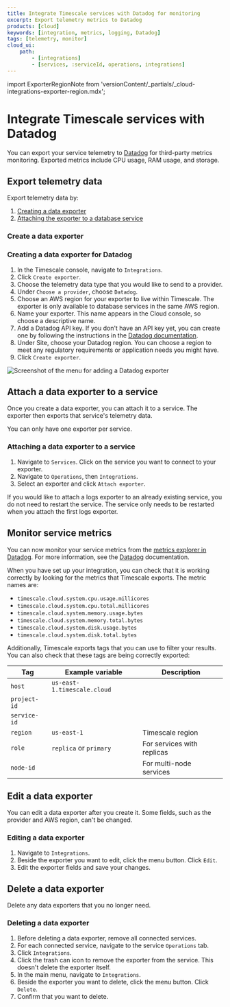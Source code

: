 ```yaml
---
title: Integrate Timescale services with Datadog for monitoring
excerpt: Export telemetry metrics to Datadog
products: [cloud]
keywords: [integration, metrics, logging, Datadog]
tags: [telemetry, monitor]
cloud_ui:
    path:
        - [integrations]
        - [services, :serviceId, operations, integrations]
---
```


import ExporterRegionNote from 'versionContent/_partials/_cloud-integrations-exporter-region.mdx';

# Integrate Timescale services with Datadog

You can export your service telemetry to [Datadog][datadog] for third-party
metrics monitoring. Exported metrics include CPU usage, RAM usage, and storage.

## Export telemetry data

Export telemetry data by:

1.  [Creating a data exporter][create-exporter]
1.  [Attaching the exporter to a database service][attach-exporter]

### Create a data exporter

<ExporterRegionNote />

<Procedure>

### Creating a data exporter for Datadog

1.  In the Timescale console, navigate to `Integrations`.
1.  Click `Create exporter`.
1.  Choose the telemetry data type that you would like to send to a provider.
1.  Under `Choose a provider`, choose `Datadog`.
1.  Choose an AWS region for your exporter to live within Timescale. The
    exporter is only available to database services in the same AWS region.
1.  Name your exporter. This name appears in the Cloud console, so choose a
    descriptive name.
1.  Add a Datadog API key. If you don't have an API key yet, you can create one
    by following the instructions in the [Datadog
    documentation][datadog-api-key].
1.  Under Site, choose your Datadog region. You can choose a region to meet any
    regulatory requirements or application needs you might have.
1.  Click `Create exporter`.

<img class="main-content__illustration"
width={1375} height={944}
src="https://assets.timescale.com/docs/images/tsc-integrations-datadog.webp"
alt="Screenshot of the menu for adding a Datadog exporter" />

</Procedure>

## Attach a data exporter to a service

Once you create a data exporter, you can attach it to a service. The exporter
then exports that service's telemetry data.

You can only have one exporter per service.

<ExporterRegionNote />

<Procedure>

### Attaching a data exporter to a service

1.  Navigate to `Services`. Click on the service you want to connect to your
    exporter.
1.  Navigate to `Operations`, then `Integrations`.
1.  Select an exporter and click `Attach exporter`.

<Highlight type="warning">
If you would like to attach a logs exporter to an already existing
service, you do not need to restart the service. The service only
needs to be restarted when you attach the first logs exporter.
</Highlight>

</Procedure>

## Monitor service metrics

You can now monitor your service metrics from the
[metrics explorer in Datadog][datadog-metrics-explorer].
For more information, see the [Datadog][datadog-docs] documentation.

When you have set up your integration, you can check that it is working
correctly by looking for the metrics that Timescale exports. The metric
names are:

*   `timescale.cloud.system.cpu.usage.millicores`
*   `timescale.cloud.system.cpu.total.millicores`
*   `timescale.cloud.system.memory.usage.bytes`
*   `timescale.cloud.system.memory.total.bytes`
*   `timescale.cloud.system.disk.usage.bytes`
*   `timescale.cloud.system.disk.total.bytes`

Additionally, Timescale exports tags that you can use to filter your
results. You can also check that these tags are being correctly exported:

|Tag|Example variable|Description|
|-|-|-|
|`host`|`us-east-1.timescale.cloud`||
|`project-id`|||
|`service-id`|||
|`region`|`us-east-1`|Timescale region|
|`role`|`replica` or `primary`|For services with replicas|
|`node-id`||For multi-node services|

## Edit a data exporter

You can edit a data exporter after you create it. Some fields, such as the
provider and AWS region, can't be changed.

<Procedure>

### Editing a data exporter

1.  Navigate to `Integrations`.
1.  Beside the exporter you want to edit, click the menu button. Click `Edit`.
1.  Edit the exporter fields and save your changes.

</Procedure>

## Delete a data exporter

Delete any data exporters that you no longer need.

<Procedure>

### Deleting a data exporter

1.  Before deleting a data exporter, remove all connected services.
1.  For each connected service, navigate to the service `Operations` tab.
1.  Click `Integrations`.
1.  Click the trash can icon to remove the exporter from the service. This
    doesn't delete the exporter itself.
1.  In the main menu, navigate to `Integrations`.
1.  Beside the exporter you want to delete, click the menu button. Click
    `Delete`.
1.  Confirm that you want to delete.

</Procedure>

[attach-exporter]: #attach-a-data-exporter-to-a-service
[create-exporter]: #create-a-data-exporter
[datadog]: https://www.datadoghq.com
[datadog-api-key]: https://docs.datadoghq.com/account_management/api-app-keys/#add-an-api-key-or-client-token
[datadog-docs]: https://docs.datadoghq.com/
[datadog-metrics-explorer]: https://app.datadoghq.com/metric/explorer
